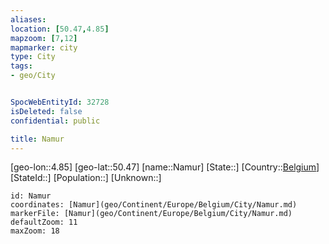```yaml
---
aliases: 
location: [50.47,4.85]
mapzoom: [7,12] 
mapmarker: city 
type: City
tags:
- geo/City


SpocWebEntityId: 32728
isDeleted: false
confidential: public

title: Namur
---
```

[geo-lon::4.85]
[geo-lat::50.47]
[name::Namur]
[State::]
[Country::[Belgium](geo/Continent/Europe/Belgium.md)]
[StateId::]
[Population::]
[Unknown::]


```leaflet
id: Namur
coordinates: [Namur](geo/Continent/Europe/Belgium/City/Namur.md)
markerFile: [Namur](geo/Continent/Europe/Belgium/City/Namur.md)
defaultZoom: 11 
maxZoom: 18
```


